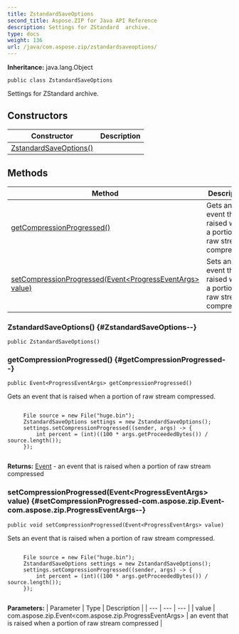 ```yaml
---
title: ZstandardSaveOptions
second_title: Aspose.ZIP for Java API Reference
description: Settings for ZStandard  archive.
type: docs
weight: 136
url: /java/com.aspose.zip/zstandardsaveoptions/
---
```


**Inheritance:**
java.lang.Object
```
public class ZstandardSaveOptions
```

Settings for ZStandard archive.
## Constructors

| Constructor | Description |
| --- | --- |
| [ZstandardSaveOptions()](#ZstandardSaveOptions--) |  |
## Methods

| Method | Description |
| --- | --- |
| [getCompressionProgressed()](#getCompressionProgressed--) | Gets an event that is raised when a portion of raw stream compressed. |
| [setCompressionProgressed(Event&lt;ProgressEventArgs&gt; value)](#setCompressionProgressed-com.aspose.zip.Event-com.aspose.zip.ProgressEventArgs--) | Sets an event that is raised when a portion of raw stream compressed. |
### ZstandardSaveOptions() {#ZstandardSaveOptions--}
```
public ZstandardSaveOptions()
```


### getCompressionProgressed() {#getCompressionProgressed--}
```
public Event<ProgressEventArgs> getCompressionProgressed()
```


Gets an event that is raised when a portion of raw stream compressed.

```

     File source = new File("huge.bin");
     ZstandardSaveOptions settings = new ZstandardSaveOptions();
     settings.setCompressionProgressed((sender, args) -> {
         int percent = (int)((100 * args.getProceededBytes()) / source.length());
     });
 
```



**Returns:**
[Event](../../com.aspose.zip/event) - an event that is raised when a portion of raw stream compressed
### setCompressionProgressed(Event&lt;ProgressEventArgs&gt; value) {#setCompressionProgressed-com.aspose.zip.Event-com.aspose.zip.ProgressEventArgs--}
```
public void setCompressionProgressed(Event<ProgressEventArgs> value)
```


Sets an event that is raised when a portion of raw stream compressed.

```

     File source = new File("huge.bin");
     ZstandardSaveOptions settings = new ZstandardSaveOptions();
     settings.setCompressionProgressed((sender, args) -> {
         int percent = (int)((100 * args.getProceededBytes()) / source.length());
     });
 
```



**Parameters:**
| Parameter | Type | Description |
| --- | --- | --- |
| value | com.aspose.zip.Event&lt;com.aspose.zip.ProgressEventArgs&gt; | an event that is raised when a portion of raw stream compressed |

